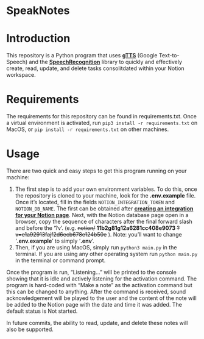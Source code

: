 # SpeakNotes

# Introduction

This repository is a Python program that uses [**gTTS**](https://pypi.org/project/gTTS/) (Google Text-to-Speech) and the [**SpeechRecognition**](https://pypi.org/project/SpeechRecognition/) library to quickly and effectively create, read, update, and delete tasks consolitdated within your Notion workspace.

# Requirements

The requirements for this repository can be found in requirements.txt. Once a virtual environment is activated, run `pip3 install -r requirements.txt` on MacOS, or `pip install -r requirements.txt` on other machines.

# Usage

There are two quick and easy steps to get this program running on your machine:

1. The first step is to add your own environment variables. To do this, once the repository is cloned to your machine, look for the **.env.example** file. Once it’s located, fill in the fields `NOTION_INTEGRATION_TOKEN` and `NOTION_DB_NAME`. The first can be obtained after [**creating an integration for your Notion page**](https://developers.notion.com/docs/create-a-notion-integration). Next, with the Notion database page open in a browser, copy the sequence of characters after the final forward slash and before the ‘?v’. (e.g. ~~notion/~~ **11b2g81g12a6281cc408e9073** ~~?v=e1a92913fajf2d6ecb678e124b50e~~ ). Note: you’ll want to change ‘**.env.example**’ to simply ‘**.env**’.
2. Then, if you are using MacOS, simply run `python3 main.py` in the terminal. If you are using any other operating system run `python main.py` in the terminal or command prompt.

Once the program is run, “Listening…” will be printed to the console showing that it is idle and actively listening for the activation command. The program is hard-coded with “Make a note” as the activation command but this can be changed to anything. After the command is received, sound acknowledgement will be played to the user and the content of the note will be added to the Notion page with the date and time it was added. The default status is Not started.

In future commits, the ability to read, update, and delete these notes will also be supported.
